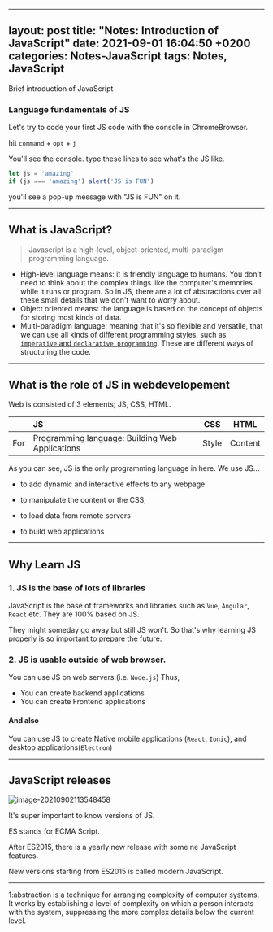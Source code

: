 
---
layout: post
title: "Notes: Introduction of JavaScript"
date: 2021-09-01 16:04:50 +0200
categories: Notes-JavaScript
tags: Notes, JavaScript
---


Brief introduction of JavaScript

### Language fundamentals of JS



Let's try to code your first JS code with the console in ChromeBrowser.

hit `command` + `opt` + `j`

You'll see the console. type these lines to see what's the JS like.

```js
let js = 'amazing'
if (js === 'amazing') alert('JS is FUN')

```

you'll see a pop-up message with "JS is FUN" on it.

---

## What is JavaScript?

> Javascript is a high-level, object-oriented, multi-paradigm programming language.

- High-level language means: it is friendly language to humans. You don't need to think about the complex things like the computer's memories while it runs or program. So in JS, there are a lot of abstractions over all these small details that we don't want to worry about.
- Object oriented means:  the language is based on the concept of objects for storing most kinds of data.
- Multi-paradigm language: meaning that it's so flexible and versatile, that we can use all kinds of different programming styles, such as [`imperative` and `declarative programming`](http://oulico.github.io/basic_knowledge/2021/09/01/programming_paradigm.html). These are different ways of structuring the code.

---

## What is the role of JS in webdevelopement

 Web is consisted of 3 elements; JS, CSS, HTML.

|      | JS                                              | CSS   | HTML    |
| ---- | :---------------------------------------------- | ----- | ------- |
| For  | Programming language: Building Web Applications | Style | Content |

As you can see, JS is the only programming language in here. We use JS...

- to add dynamic and interactive effects to any webpage.

- to manipulate the content or the CSS,

- to load data from remote servers

- to build web applications

---



## Why Learn JS

### 1. JS is the base of lots of libraries

JavaScript is the base of frameworks and libraries such as `Vue`, `Angular`, `React` etc. They are 100% based on JS.

They might someday go away but still JS won't. So that's why learning JS properly is so important to prepare the future.

### 2. JS is usable outside of web browser. 

 You can use JS on web servers.(i.e. `Node.js`) Thus,

+ You can create backend applications
+ You can create Frontend applications



#### And also

You can use JS to create Native mobile applications (`React`, `Ionic`), and desktop applications(`Electron`)

---



## JavaScript releases



![image-20210902113548458](/Users/jhl/workplace/oulico.github.io/assets/img/2021-09-01-JavaScript_1/image-20210902113548458.png)



It's super important to know versions of JS.

ES stands for ECMA Script.

After ES2015, there is a yearly new release with some ne JavaScript features.

New versions starting from ES2015 is called modern JavaScript.



---

<a name="footnote_1">1</a>:abstraction is a technique for arranging complexity of computer systems. It works by establishing a level of complexity on which a person interacts with the system, suppressing the more complex details below the current level.

